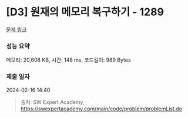 # [D3] 원재의 메모리 복구하기 - 1289 

[문제 링크](https://swexpertacademy.com/main/code/problem/problemDetail.do?contestProbId=AV19AcoKI9sCFAZN) 

### 성능 요약

메모리: 20,608 KB, 시간: 148 ms, 코드길이: 989 Bytes

### 제출 일자

2024-02-16 14:40



> 출처: SW Expert Academy, https://swexpertacademy.com/main/code/problem/problemList.do